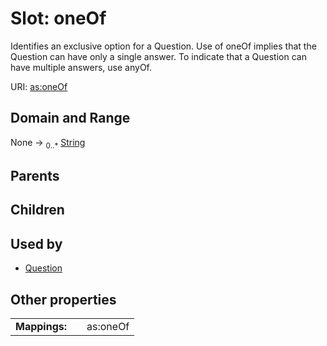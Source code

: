 
# Slot: oneOf


Identifies an exclusive option for a Question. Use of oneOf implies that the Question can have only a single answer. To indicate that a Question can have multiple answers, use anyOf.

URI: [as:oneOf](http://www.w3.org/ns/activitystreams#oneOf)


## Domain and Range

None &#8594;  <sub>0..\*</sub> [String](types/String.md)

## Parents


## Children


## Used by

 * [Question](Question.md)

## Other properties

|  |  |  |
| --- | --- | --- |
| **Mappings:** | | as:oneOf |

